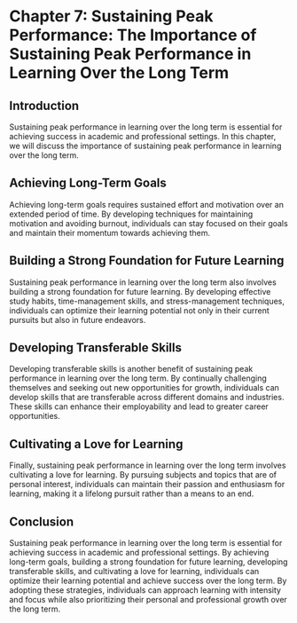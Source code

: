 Chapter 7: Sustaining Peak Performance: The Importance of Sustaining Peak Performance in Learning Over the Long Term
====================================================================================================================

Introduction
------------

Sustaining peak performance in learning over the long term is essential for achieving success in academic and professional settings. In this chapter, we will discuss the importance of sustaining peak performance in learning over the long term.

Achieving Long-Term Goals
-------------------------

Achieving long-term goals requires sustained effort and motivation over an extended period of time. By developing techniques for maintaining motivation and avoiding burnout, individuals can stay focused on their goals and maintain their momentum towards achieving them.

Building a Strong Foundation for Future Learning
------------------------------------------------

Sustaining peak performance in learning over the long term also involves building a strong foundation for future learning. By developing effective study habits, time-management skills, and stress-management techniques, individuals can optimize their learning potential not only in their current pursuits but also in future endeavors.

Developing Transferable Skills
------------------------------

Developing transferable skills is another benefit of sustaining peak performance in learning over the long term. By continually challenging themselves and seeking out new opportunities for growth, individuals can develop skills that are transferable across different domains and industries. These skills can enhance their employability and lead to greater career opportunities.

Cultivating a Love for Learning
-------------------------------

Finally, sustaining peak performance in learning over the long term involves cultivating a love for learning. By pursuing subjects and topics that are of personal interest, individuals can maintain their passion and enthusiasm for learning, making it a lifelong pursuit rather than a means to an end.

Conclusion
----------

Sustaining peak performance in learning over the long term is essential for achieving success in academic and professional settings. By achieving long-term goals, building a strong foundation for future learning, developing transferable skills, and cultivating a love for learning, individuals can optimize their learning potential and achieve success over the long term. By adopting these strategies, individuals can approach learning with intensity and focus while also prioritizing their personal and professional growth over the long term.
